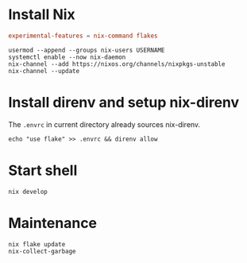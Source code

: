 # Install Nix
```conf ~/.config/nix/nix.conf
experimental-features = nix-command flakes
```

```
usermod --append --groups nix-users USERNAME
systemctl enable --now nix-daemon
nix-channel --add https://nixos.org/channels/nixpkgs-unstable
nix-channel --update
```

# Install direnv and setup nix-direnv
The `.envrc` in current directory already sources nix-direnv.
```
echo "use flake" >> .envrc && direnv allow
```

# Start shell
```
nix develop
```

# Maintenance
```
nix flake update
nix-collect-garbage
```
